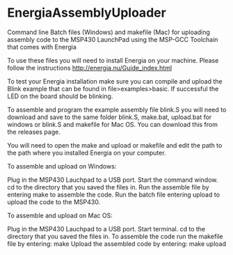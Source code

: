 # EnergiaAssemblyUploader
Command line Batch files (Windows) and makefile (Mac) for uploading assembly code to the MSP430 LaunchPad using the MSP-GCC Toolchain that comes with Energia

To use these files you will need to install Energia on your machine. Please follow the instructions http://energia.nu/Guide_index.html

To test your Energia installation make sure you can compile and upload the Blink example that can be found in file>examples>basic. If successful the LED on the board should be blinking.

To assemble and program the example assembly file blink.S you will need to download and save to the same folder blink.S, make.bat, upload.bat for windows or blink.S and makefile for Mac OS. You can download this from the releases page.

You will need to open the make and upload or makefile and edit the path to the path where you installed Energia on your computer.

To assemble and upload on Windows:

Plug in the MSP430 Lauchpad to a USB port.
Start the command window.
cd to the directory that you saved the files in.
Run the assemble file by entering make to assemble the code.
Run the batch file entering upload to upload the code to the MSP430.

To assemble and upload on Mac OS:

Plug in the MSP430 Lauchpad to a USB port.
Start terminal.
cd to the directory that you saved the files in.
To assemble the code run the makefile file by entering: make
Upload the assembled code by entering: make upload

